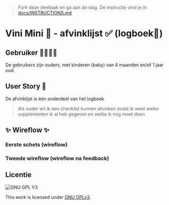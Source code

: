 > _Fork_ deze deeltaak en ga aan de slag. De instructie vind je in: [docs/INSTRUCTIONS.md](docs/INSTRUCTIONS.md)

# Vini Mini 🥜 - afvinklijst ✅ (logboek🔏) 
<!-- Geef je opdracht een titel en schrijf in één zin wat het is -->

## Gebruiker 👨‍👩‍👧‍👦
<!-- Het is duidelijk wie de gebruiker is -->
De gebruikers zijn ouders, met kinderen (baby) van 4 maanden en/of 1 jaar oud.
## User Story 📖
<!-- Er is een User Story geschreven van de interactie -->
De afvinklijst is één  onderdeel van het logboek
> Als ouder wil ik een checklist kunnen afvinken zodat ik weet welke supplementen ik al heb gegeven en welke ik nog moet doen

## ✨ Wireflow ✨
<!-- Toon de wireflow -->

<h3>Eerste schets (wireflow)</h3>


<h3>Tweede wireflow (wireflow na feedback)</h3>

 

## Licentie

![GNU GPL V3](https://www.gnu.org/graphics/gplv3-127x51.png)

This work is licensed under [GNU GPLv3](./LICENSE).
